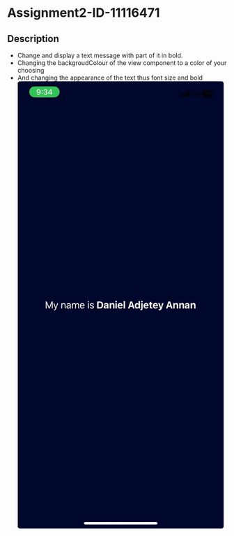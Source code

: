 # Assignment2-ID-11116471
## Description
- Change and display a text message with part of it in bold.
- Changing the backgroudColour of the view component to a color of your choosing
- And changing the appearance of the text thus font size and bold
  ![alt text](App-project.jpg)